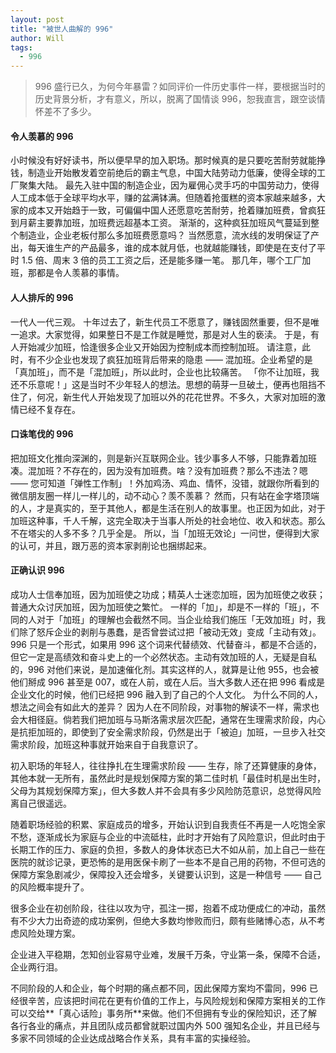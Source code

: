 ```yaml
---
layout: post
title: "被世人曲解的 996"
author: Will
tags:
  - 996
---
```


> 996 盛行已久，为何今年暴雷？如同评价一件历史事件一样，要根据当时的历史背景分析，才有意义，所以，脱离了国情谈 996，恕我直言，跟空谈情怀差不了多少。

#### 令人羡慕的 996

小时候没有好好读书，所以便早早的加入职场。那时候真的是只要吃苦耐劳就能挣钱，制造业开始散发着空前绝后的霸主气息，中国大陆劳动力低廉，使得全球的工厂聚集大陆。 最先入驻中国的制造企业，因为雇佣心灵手巧的中国劳动力，使得人工成本低于全球平均水平，赚的盆满钵满。但随着抢蛋糕的资本家越来越多，大家的成本又开始趋于一致，可偏偏中国人还愿意吃苦耐劳，抢着赚加班费，曾疯狂到月薪主要靠加班，加班费远超基本工资。 渐渐的，这种疯狂加班风气蔓延到整个制造业，企业老板付那么多加班费愿意吗？ 当然愿意，流水线的发明保证了产出，每天谁生产的产品最多，谁的成本就月低，也就越能赚钱，即使是在支付了平时 1.5 倍、周末 3 倍的员工工资之后，还是能多赚一笔。 那几年，哪个工厂加班，那都是令人羡慕的事情。

#### 人人排斥的 996

一代人一代三观。 十年过去了，新生代员工不愿意了，赚钱固然重要，但不是唯一追求。大家觉得，如果整日不是工作就是睡觉，那是对人生的亵渎。 于是，有人开始减少加班，恰逢很多企业又开始因为控制成本而控制加班。 请注意，此时，有不少企业也发现了疯狂加班背后带来的隐患 —— 混加班。企业希望的是「真加班」，而不是「混加班」，所以此时，企业也比较痛苦。 「你不让加班，我还不乐意呢！」这是当时不少年轻人的想法。思想的萌芽一旦破土，便再也阻挡不住了，何况，新生代人开始发现了加班以外的花花世界。不多久，大家对加班的激情已经不复存在。

#### 口诛笔伐的 996

把加班文化推向深渊的，则是新兴互联网企业。钱少事多人不够，只能靠着加班凑。混加班？不存在的，因为没有加班费。啥？没有加班费？那么不违法？嗯 —— 您可知道「弹性工作制」！外加鸡汤、鸡血、情怀，没错，就跟你所看到的微信朋友圈一样儿一样儿的，动不动心？羡不羡慕？ 然而，只有站在金字塔顶端的人，才是真实的，至于其他人，都是生活在别人的故事里。也正因为如此，对于加班这种事，千人千解，这完全取决于当事人所处的社会地位、收入和状态。那么不在塔尖的人多不多？几乎全是。 所以，当「加班无效论」一问世，便得到大家的认可，并且，跟万恶的资本家剥削论也捆绑起来。

#### 正确认识 996

成功人士信奉加班，因为加班使之功成；精英人士迷恋加班，因为加班使之收获；普通大众讨厌加班，因为加班使之繁忙。 一样的「加」，却是不一样的「班」，不同的人对于「加班」的理解也会截然不同。当企业给我们施压「无效加班」时，我们除了怒斥企业的剥削与愚蠢，是否曾尝试过把「被动无效」变成「主动有效」。996 只是一个形式，如果用 996 这个词来代替绩效、代替奋斗，都是不合适的，但它一定是高绩效和奋斗史上的一个必然状态。主动有效加班的人，无疑是自私的，996 对他们来说，是加速催化剂。其实这样的人，就算是让他 955，也会被他们掰成 996 甚至是 007，或在人前，或在人后。当大多数人还在把 996 看成是企业文化的时候，他们已经把 996 融入到了自己的个人文化。 为什么不同的人，想法之间会有如此大的差异？ 因为人在不同阶段，对事物的解读不一样，需求也会大相径庭。倘若我们把加班与马斯洛需求层次匹配，通常在生理需求阶段，内心是抗拒加班的，即使到了安全需求阶段，仍然是出于「被迫」加班，一旦步入社交需求阶段，加班这种事就开始来自于自我意识了。

初入职场的年轻人，往往挣扎在生理需求阶段 —— 生存，除了还算健康的身体，其他本就一无所有，虽然此时是规划保障方案的第二佳时机「最佳时机是出生时，父母为其规划保障方案」，但大多数人并不会具有多少风险防范意识，总觉得风险离自己很遥远。

随着职场经验的积累、家庭成员的增多，开始认识到自我责任不再是一人吃饱全家不愁，逐渐成长为家庭与企业的中流砥柱，此时才开始有了风险意识，但此时由于长期工作的压力、家庭的负担，多数人的身体状态已大不如从前，加上自己一些在医院的就诊记录，更恐怖的是用医保卡刷了一些本不是自己用的药物，不但可选的保障方案急剧减少，保障投入还会增多，关键要认识到，这是一种信号 —— 自己的风险概率提升了。

很多企业在初创阶段，往往以攻为守，孤注一掷，抱着不成功便成仁的冲动，虽然有不少大力出奇迹的成功案例，但绝大多数均惨败而归，颇有些赌博心态，从不考虑风险处理方案。

企业进入平稳期，怎知创业容易守业难，发展千万条，守业第一条，保障不合适，企业两行泪。

不同阶段的人和企业，每个时期的痛点都不同，因此保障方案均不雷同，996 已经很辛苦，应该把时间花在更有价值的工作上，与风险规划和保障方案相关的工作可以交给**「真心话险」事务所**来做。他们不但拥有专业的保险知识，还了解各行各业的痛点，并且团队成员都曾就职过国内外 500 强知名企业，并且已经与多家不同领域的企业达成战略合作关系，具有丰富的实操经验。
